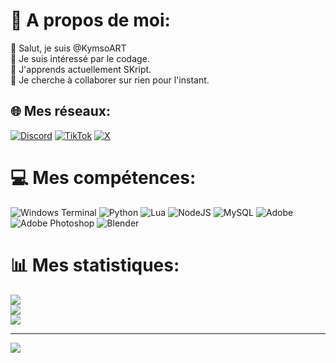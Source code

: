 # 💫 A propos de moi:
👋 Salut, je suis @KymsoART<br> 👀 Je suis intéressé par le codage. <br>🌱 J'apprends actuellement SKript.<br>💞️ Je cherche à collaborer sur rien pour l'instant.


## 🌐 Mes réseaux:
[![Discord](https://img.shields.io/badge/Discord-%237289DA.svg?logo=discord&logoColor=white)](https://discord.gg/visualgraph) [![TikTok](https://img.shields.io/badge/TikTok-%23000000.svg?logo=TikTok&logoColor=white)](https://tiktok.com/@realkymso) [![X](https://img.shields.io/badge/X-black.svg?logo=X&logoColor=white)](https://x.com/kysmo_py) 

# 💻 Mes compétences:
![Windows Terminal](https://img.shields.io/badge/Windows%20Terminal-%234D4D4D.svg?style=for-the-badge&logo=windows-terminal&logoColor=white) ![Python](https://img.shields.io/badge/python-3670A0?style=for-the-badge&logo=python&logoColor=ffdd54) ![Lua](https://img.shields.io/badge/lua-%232C2D72.svg?style=for-the-badge&logo=lua&logoColor=white) ![NodeJS](https://img.shields.io/badge/node.js-6DA55F?style=for-the-badge&logo=node.js&logoColor=white) ![MySQL](https://img.shields.io/badge/mysql-4479A1.svg?style=for-the-badge&logo=mysql&logoColor=white) ![Adobe](https://img.shields.io/badge/adobe-%23FF0000.svg?style=for-the-badge&logo=adobe&logoColor=white) ![Adobe Photoshop](https://img.shields.io/badge/adobe%20photoshop-%2331A8FF.svg?style=for-the-badge&logo=adobe%20photoshop&logoColor=white) ![Blender](https://img.shields.io/badge/blender-%23F5792A.svg?style=for-the-badge&logo=blender&logoColor=white)
# 📊 Mes statistiques:
![](https://github-readme-stats.vercel.app/api?username=KymsoART&theme=dark&hide_border=false&include_all_commits=true&count_private=true)<br/>
![](https://github-readme-streak-stats.herokuapp.com/?user=KymsoART&theme=dark&hide_border=false)<br/>
![](https://github-readme-stats.vercel.app/api/top-langs/?username=KymsoART&theme=dark&hide_border=false&include_all_commits=true&count_private=true&layout=compact)

---
[![](https://visitcount.itsvg.in/api?id=KymsoART&icon=0&color=0)](https://visitcount.itsvg.in)

<!-- https://gprm.itsvg.in ) -->
